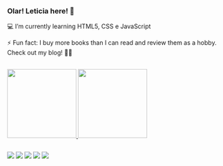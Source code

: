 ### Olar! Leticia here!  👋

💻 I’m currently learning HTML5, CSS e JavaScript 

⚡ Fun fact: I buy more books than I can read and review them as a hobby.  Check out my blog! 🤩😋

##
 <div>
  <a href="https://github.com/LeMarrques">
  <img height="160em" src="https://github-readme-stats.vercel.app/api?username=LeMarrques&show_icons=true&theme=outrun&include_all_commits=true&count_private=true"/>
  <img height="160em" src="https://github-readme-stats.vercel.app/api/top-langs/?username=LeMarrques&layout=compact&langs_count=7&theme=outrun"/>
</div>

  ##
  
  <div>
  <a href="https://instagram.com/le_marrques" target="_blank"><img src="https://img.shields.io/badge/-Instagram-%23E4405F?style=for-the-badge&logo=instagram&logoColor=white" target="_blank"></a>
 	<a href="https://www.umleitornooceano.com/" target="_blank"><img src="https://img.shields.io/badge/Blogger-FF5722?style=for-the-badge&logo=blogger&logoColor=white" target="_blank"></a>
 <a href="mailto:leticiamaarques_@hotmail.com" target="_blank"><img src="https://img.shields.io/badge/Microsoft_Outlook-0078D4?style=for-the-badge&logo=microsoft-outlook&logoColor=white" target="_blank"></a> 
  <a href = "mailto:leletmarques@gmail.com"><img src="https://img.shields.io/badge/-Gmail-%23333?style=for-the-badge&logo=gmail&logoColor=white" target="_blank"></a>
  <a href="www.linkedin.com/in/lemarrques" target="_blank"><img src="https://img.shields.io/badge/-LinkedIn-%230077B5?style=for-the-badge&logo=linkedin&logoColor=white" target="_blank"></a> 
  </div>
  
  ##




